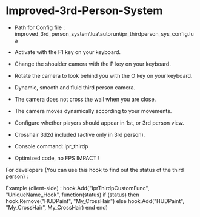 # Improved-3rd-Person-System
- Path for Config file : improved_3rd_person_system\lua\autorun\ipr_thirdperson_sys_config.lua

- Activate with the F1 key on your keyboard.
- Change the shoulder camera with the P key on your keyboard.
- Rotate the camera to look behind you with the O key on your keyboard.
- Dynamic, smooth and fluid third person camera.
- The camera does not cross the wall when you are close.
- The camera moves dynamically according to your movements.
- Configure whether players should appear in 1st, or 3rd person view.
- Crosshair 3d2d included (active only in 3rd person).
- Console command: ipr_thirdp
- Optimized code, no FPS IMPACT ! 

For developers (You can use this hook to find out the status of the third person) :

Example (client-side) : 
hook.Add("IprThirdpCustomFunc", "UniqueName_Hook", function(status)
    if (status) then
        hook.Remove("HUDPaint", "My_CrossHair")
    else
        hook.Add("HUDPaint", "My_CrossHair", My_CrossHair)
    end
end)
